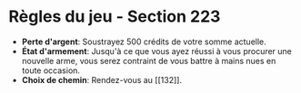 # Règles du jeu - Section 223

- **Perte d'argent**: Soustrayez 500 crédits de votre somme actuelle.
- **État d'armement**: Jusqu'à ce que vous ayez réussi à vous procurer une nouvelle arme, vous serez contraint de vous battre à mains nues en toute occasion.
- **Choix de chemin**: Rendez-vous au [[132]].
